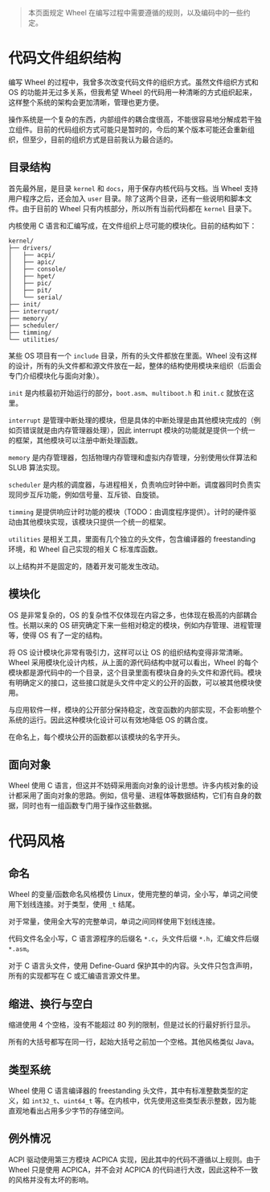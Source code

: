 > 本页面规定 Wheel 在编写过程中需要遵循的规则，以及编码中的一些约定。

# 代码文件组织结构

编写 Wheel 的过程中，我曾多次改变代码文件的组织方式。虽然文件组织方式和 OS 的功能并无过多关系，但我希望 Wheel 的代码用一种清晰的方式组织起来，这样整个系统的架构会更加清晰，管理也更方便。

操作系统是一个复杂的东西，内部组件的耦合度很高，不能很容易地分解成若干独立组件。目前的代码组织方式可能只是暂时的，今后的某个版本可能还会重新组织，但至少，目前的组织方式是目前我认为最合适的。

## 目录结构

首先最外层，是目录 `kernel` 和 `docs`，用于保存内核代码与文档。当 Wheel 支持用户程序之后，还会加入 `user` 目录。除了这两个目录，还有一些说明和脚本文件。由于目前的 Wheel 只有内核部分，所以所有当前代码都在 `kernel` 目录下。

内核使用 C 语言和汇编写成，在文件组织上尽可能的模块化。目前的结构如下：

```
kernel/
├── drivers/
│   ├── acpi/
│   ├── apic/
│   ├── console/
│   ├── hpet/
│   ├── pic/
│   ├── pit/
│   └── serial/
├── init/
├── interrupt/
├── memory/
├── scheduler/
├── timming/
└── utilities/
```

某些 OS 项目有一个 `include` 目录，所有的头文件都放在里面。Wheel 没有这样的设计，所有的头文件都和源文件放在一起，整体的结构使用模块来组织（后面会专门介绍模块化与面向对象）。

`init` 是内核最初开始运行的部分，`boot.asm`、`multiboot.h` 和 `init.c` 就放在这里。

`interrupt` 是管理中断处理的模块，但是具体的中断处理是由其他模块完成的（例如页错误就是由内存管理器处理），因此 interrupt 模块的功能就是提供一个统一的框架，其他模块可以注册中断处理函数。

`memory` 是内存管理器，包括物理内存管理和虚拟内存管理，分别使用伙伴算法和 SLUB 算法实现。

`scheduler` 是内核的调度器，与进程相关，负责响应时钟中断。调度器同时负责实现同步互斥功能，例如信号量、互斥锁、自旋锁。

`timming` 是提供响应计时功能的模块（TODO：由调度程序提供）。计时的硬件驱动由其他模块实现，该模块只提供一个统一的框架。

`utilities` 是相关工具，里面有几个独立的头文件，包含编译器的 freestanding 环境，和 Wheel 自己实现的相关 C 标准库函数。

以上结构并不是固定的，随着开发可能发生改动。

## 模块化

OS 是非常复杂的，OS 的复杂性不仅体现在内容之多，也体现在极高的内部耦合性。长期以来的 OS 研究确定下来一些相对稳定的模块，例如内存管理、进程管理等，使得 OS 有了一定的结构。

将 OS 设计模块化非常有吸引力，这样可以让 OS 的组织结构变得非常清晰。Wheel 采用模块化设计内核，从上面的源代码结构中就可以看出，Wheel 的每个模块都是源代码中的一个目录，这个目录里面有模块自身的头文件和源代码。模块有明确定义的接口，这些接口就是头文件中定义的公开的函数，可以被其他模块使用。

与应用软件一样，模块的公开部分保持稳定，改变函数的内部实现，不会影响整个系统的运行。因此这种模块化设计可以有效地降低 OS 的耦合度。

在命名上，每个模块公开的函数都以该模块的名字开头。

## 面向对象

Wheel 使用 C 语言，但这并不妨碍采用面向对象的设计思想。许多内核对象的设计都采用了面向对象的思路。例如，信号量、进程体等数据结构，它们有自身的数据，同时也有一组函数专门用于操作这些数据。

# 代码风格

## 命名

Wheel 的变量/函数命名风格模仿 Linux，使用完整的单词，全小写，单词之间使用下划线连接。对于类型，使用 `_t` 结尾。

对于常量，使用全大写的完整单词，单词之间同样使用下划线连接。

代码文件名全小写，C 语言源程序的后缀名 `*.c`，头文件后缀 `*.h`，汇编文件后缀 `*.asm`。

对于 C 语言头文件，使用 Define-Guard 保护其中的内容。头文件只包含声明，所有的实现都写在 C 或汇编语言源文件里。

## 缩进、换行与空白

缩进使用 4 个空格，没有不能超过 80 列的限制，但是过长的行最好折行显示。

所有的大括号都写在同一行，起始大括号之前加一个空格。其他风格类似 Java。

## 类型系统

Wheel 使用 C 语言编译器的 freestanding 头文件，其中有标准整数类型的定义，如 `int32_t`、`uint64_t` 等。在内核中，优先使用这些类型表示整数，因为能直观地看出占用多少字节的存储空间。

## 例外情况

ACPI 驱动使用第三方模块 ACPICA 实现，因此其中的代码不遵循以上规则。由于 Wheel 只是使用 ACPICA，并不会对 ACPICA 的代码进行大改，因此这种不一致的风格并没有太坏的影响。
